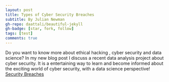 ```yaml
---
layout: post
title: Types of Cyber Security Breaches
subtitle: By Julian Newman
gh-repo: daattali/beautiful-jekyll
gh-badge: [star, fork, follow]
tags: [test]
comments: true
---
```

Do you want to know more about ethical hacking , cyber security and data science? In my new blog post
I discuss a recent data analysis project about cyber security. It is a entertaining way to learn and
become informed about the exciting world of cyber security, with a data science perspective!
<a href="https://medium.com/@julianjoenewman/the-various-types-cyber-security-breaches-d806e003bb37">Security Breaches</a>
